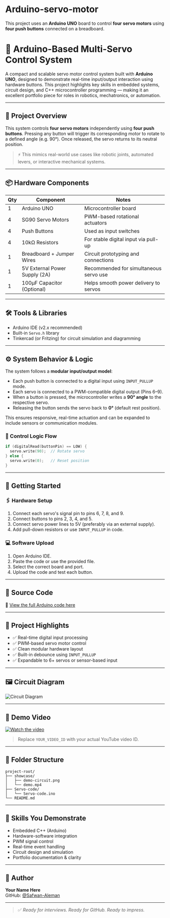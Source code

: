# Arduino-servo-motor
This project uses an **Arduino UNO** board to control **four servo motors** using **four push buttons** connected on a breadboard.
# 🤖 Arduino-Based Multi-Servo Control System

A compact and scalable servo motor control system built with **Arduino UNO**, designed to demonstrate real-time input/output interaction using hardware buttons. This project highlights key skills in embedded systems, circuit design, and C++ microcontroller programming — making it an excellent portfolio piece for roles in robotics, mechatronics, or automation.

---

## 🧩 Project Overview

This system controls **four servo motors** independently using **four push buttons**. Pressing any button will trigger its corresponding motor to rotate to a defined angle (e.g. 90°). Once released, the servo returns to its neutral position.

> ⚡ This mimics real-world use cases like robotic joints, automated levers, or interactive mechanical systems.

---

## 📦 Hardware Components

| Qty | Component                     | Notes                                      |
|-----|-------------------------------|--------------------------------------------|
| 1   | Arduino UNO                   | Microcontroller board                      |
| 4   | SG90 Servo Motors             | PWM-based rotational actuators             |
| 4   | Push Buttons                  | Used as input switches                     |
| 4   | 10kΩ Resistors                | For stable digital input via pull-up       |
| 1   | Breadboard + Jumper Wires     | Circuit prototyping and connections        |
| 1   | 5V External Power Supply (2A) | Recommended for simultaneous servo use     |
| 1   | 100μF Capacitor (Optional)    | Helps smooth power delivery to servos      |

---

## 🛠️ Tools & Libraries

- Arduino IDE (v2.x recommended)
- Built-in `Servo.h` library
- Tinkercad (or Fritzing) for circuit simulation and diagramming

---

## ⚙️ System Behavior & Logic

The system follows a **modular input/output model**:

- Each push button is connected to a digital input using `INPUT_PULLUP` mode.
- Each servo is connected to a PWM-compatible digital output (Pins 6–9).
- When a button is pressed, the microcontroller writes a **90° angle** to the respective servo.
- Releasing the button sends the servo back to **0°** (default rest position).

This ensures responsive, real-time actuation and can be expanded to include sensors or communication modules.

### 🧠 Control Logic Flow

```cpp
if (digitalRead(buttonPin) == LOW) {
  servo.write(90);  // Rotate servo
} else {
  servo.write(0);   // Reset position
}
```

---

## 🚀 Getting Started

### 🖇️ Hardware Setup
1. Connect each servo's signal pin to pins 6, 7, 8, and 9.
2. Connect buttons to pins 2, 3, 4, and 5.
3. Connect servo power lines to 5V (preferably via an external supply).
4. Add pull-down resistors or use `INPUT_PULLUP` in code.

### 💻 Software Upload
1. Open Arduino IDE.
2. Paste the code or use the provided file.
3. Select the correct board and port.
4. Upload the code and test each button.

---

## 💾 Source Code

🔗 [View the full Arduino code here](https://github.com/Safwan-Aleman/Arduino-servo-motor/blob/main/Servo-code/Servo-code.ino)

---

## 🎯 Project Highlights

- ✅ Real-time digital input processing  
- ✅ PWM-based servo motor control  
- ✅ Clean modular hardware layout  
- ✅ Built-in debounce using `INPUT_PULLUP`  
- ✅ Expandable to 6+ servos or sensor-based input  

---

## 🖼️ Circuit Diagram

![Circuit Diagram](./showcase/demo-circuit.png)

---

## 🎥 Demo Video

[![Watch the video](https://img.youtube.com/vi/YOUR_VIDEO_ID/0.jpg)](https://youtu.be/YOUR_VIDEO_ID)

> Replace `YOUR_VIDEO_ID` with your actual YouTube video ID.

---

## 📁 Folder Structure

```
project-root/
├── showcase/
│   ├── demo-circuit.png
│   └── demo.mp4
├── Servo-code/
│   └── Servo-code.ino
└── README.md
```

---

## 🧠 Skills You Demonstrate

- Embedded C++ (Arduino)
- Hardware-software integration
- PWM signal control
- Real-time event handling
- Circuit design and simulation
- Portfolio documentation & clarity

---


## 👤 Author

**Your Name Here**  
GitHub: [@Safwan-Aleman](https://github.com/Safwan-Aleman)  

---

> ✅ *Ready for interviews. Ready for GitHub. Ready to impress.*
